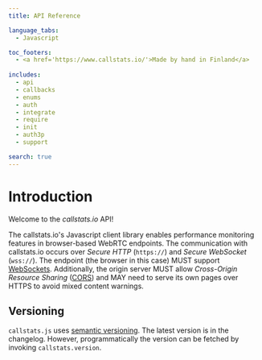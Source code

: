 ```yaml
---
title: API Reference

language_tabs:
  - Javascript

toc_footers:
  - <a href='https://www.callstats.io/'>Made by hand in Finland</a>
 
includes:
  - api
  - callbacks
  - enums
  - auth
  - integrate
  - require
  - init
  - auth3p
  - support

search: true
---
```


# Introduction

Welcome to the _callstats.io_ API! 

The callstats.io's Javascript client library enables performance monitoring features in browser-based WebRTC endpoints. The communication with callstats.io occurs over _Secure HTTP_ (`https://`) and _Secure WebSocket_ (`wss://`). The endpoint (the browser in this case) MUST support [WebSockets](https://www.w3.org/TR/websockets/). Additionally, the origin server MUST allow _Cross-Origin Resource Sharing_ ([CORS](http://enable-cors.org/server.html)) and MAY need to serve its own pages over HTTPS to avoid mixed content warnings.


## Versioning

`callstats.js` uses [semantic versioning](http://semver.org). The latest version is in the changelog. However, programmatically the version can be fetched by invoking `callstats.version`.



